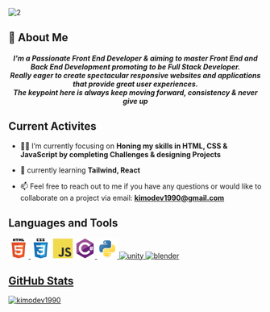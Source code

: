 ![2](https://github.com/kimodev1990/kimodev1990/assets/146226516/4d09e978-91e2-428e-9260-81cc5241b87d)
## 🚀 About Me
<h5 align="center">
  I'm a Passionate Front End Developer & aiming to master Front End and Back End Development promoting to be Full Stack Developer.
  <br>Really eager to create spectacular responsive websites and applications that provide great user experiences.<br>
  The keypoint here is always keep moving forward, consistency & never give up
  </h5>
  
## Current Activites
- 👨‍💻 I’m currently focusing on **Honing my skills in HTML, CSS & JavaScript by completing Challenges & designing Projects**

- 🧠 currently learning **Tailwind, React**

- 📫 Feel free to reach out to me if you have any questions or would like to collaborate on a project via email: **kimodev1990@gmail.com**

## Languages and Tools
<p align="left"><a href="https://www.w3.org/html/" target="_blank" rel="noreferrer"> <img src="https://raw.githubusercontent.com/devicons/devicon/master/icons/html5/html5-original-wordmark.svg" alt="html5" width="40" height="40"/> <a href="https://www.w3schools.com/css/" target="_blank" rel="noreferrer"> <img src="https://raw.githubusercontent.com/devicons/devicon/master/icons/css3/css3-original-wordmark.svg" alt="css3" width="40" height="40"/></a> </a><a href="https://developer.mozilla.org/en-US/docs/Web/JavaScript" target="_blank" rel="noreferrer"> <img src="https://raw.githubusercontent.com/devicons/devicon/master/icons/javascript/javascript-original.svg" alt="javascript" width="40" height="40"/></a> <a href="https://www.w3schools.com/cs/" target="_blank" rel="noreferrer"> <img src="https://raw.githubusercontent.com/devicons/devicon/master/icons/csharp/csharp-original.svg" alt="csharp" width="40" height="40"/> </a>   <a href="https://www.python.org" target="_blank" rel="noreferrer"> <img src="https://raw.githubusercontent.com/devicons/devicon/master/icons/python/python-original.svg" alt="python" width="40" height="40"/> </a> <a href="https://unity.com/" target="_blank" rel="noreferrer"> <img src="https://www.vectorlogo.zone/logos/unity3d/unity3d-icon.svg" alt="unity" width="40" height="40"/> </a> </a> <a href="https://www.blender.org/" target="_blank" rel="noreferrer"> <img src="https://download.blender.org/branding/community/blender_community_badge_white.svg" alt="blender" width="40" height="40"/> </p>

## GitHub Stats
<p><img " src="https://github-readme-streak-stats.herokuapp.com/?user=kimodev1990&" alt="kimodev1990" /></p>
